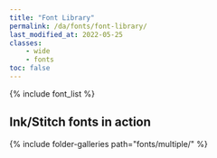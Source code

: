 ```yaml
---
title: "Font Library"
permalink: /da/fonts/font-library/
last_modified_at: 2022-05-25
classes:
    - wide
    - fonts
toc: false
---
```

{% include font_list %}



## Ink/Stitch fonts in action
{% include folder-galleries path="fonts/multiple/" %}
